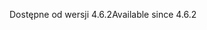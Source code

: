 <span data-ttu-id="63aa4-101">Dostępne od wersji 4.6.2</span><span class="sxs-lookup"><span data-stu-id="63aa4-101">Available since 4.6.2</span></span>